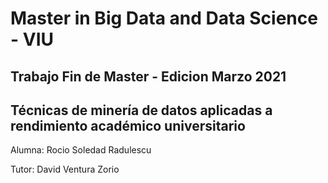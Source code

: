 # Master in Big Data and Data Science - VIU

## Trabajo Fin de Master - Edicion Marzo 2021
## Técnicas de minería de datos aplicadas a rendimiento académico universitario 

Alumna: Rocio Soledad Radulescu

Tutor: David Ventura Zorio

